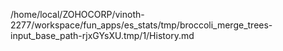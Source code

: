 /home/local/ZOHOCORP/vinoth-2277/workspace/fun_apps/es_stats/tmp/broccoli_merge_trees-input_base_path-rjxGYsXU.tmp/1/History.md